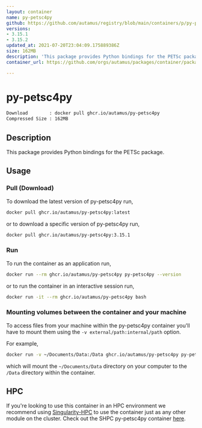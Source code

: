 ```yaml
---
layout: container
name: py-petsc4py
github: https://github.com/autamus/registry/blob/main/containers/p/py-petsc4py/spack.yaml
versions:
- 3.15.1
- 3.15.2
updated_at: 2021-07-20T23:04:09.175889386Z
size: 162MB
description: 'This package provides Python bindings for the PETSc package. '
container_url: https://github.com/orgs/autamus/packages/container/package/py-petsc4py

---
```

# py-petsc4py
```bash 
Download        : docker pull ghcr.io/autamus/py-petsc4py
Compressed Size : 162MB
```

## Description
This package provides Python bindings for the PETSc package. 

## Usage
### Pull (Download)
To download the latest version of py-petsc4py run,

```bash
docker pull ghcr.io/autamus/py-petsc4py:latest
```

or to download a specific version of py-petsc4py run,

```bash
docker pull ghcr.io/autamus/py-petsc4py:3.15.1
```
### Run
To run the container as an application run,
```bash
docker run --rm ghcr.io/autamus/py-petsc4py py-petsc4py --version
```

or to run the container in an interactive session run,
```bash
docker run -it --rm ghcr.io/autamus/py-petsc4py bash
```

### Mounting volumes between the container and your machine
To access files from your machine within the py-petsc4py container you'll have to mount them using the `-v external/path:internal/path` option.

For example,
```bash
docker run -v ~/Documents/Data:/Data ghcr.io/autamus/py-petsc4py py-petsc4py /Data/myData.csv
```
which will mount the `~/Documents/Data` directory on your computer to the `/Data` directory within the container.

## HPC
If you're looking to use this container in an HPC environment we recommend using [Singularity-HPC](https://singularity-hpc.readthedocs.io) to use the container just as any other module on the cluster. Check out the SHPC py-petsc4py container [here](https://singularityhub.github.io/singularity-hpc/r/ghcr.io-autamus-py-petsc4py/).
